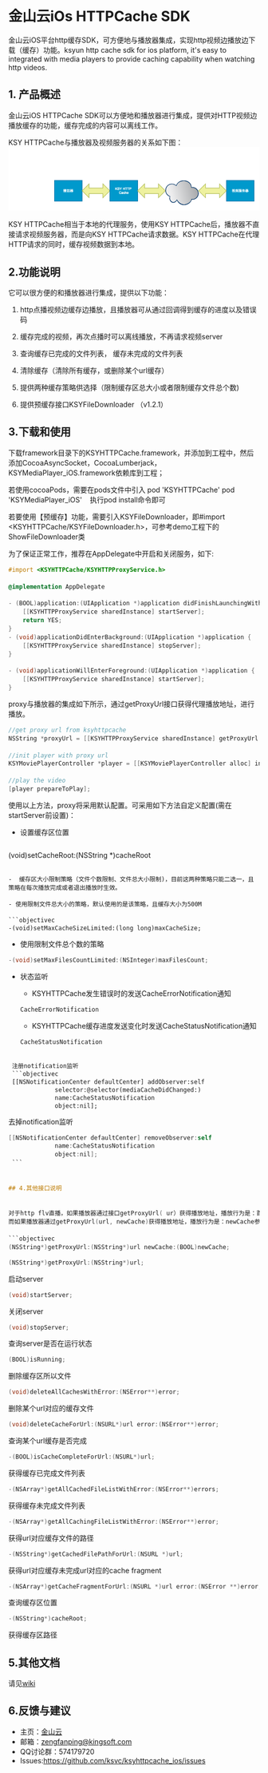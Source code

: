 # 金山云iOs HTTPCache SDK
金山云iOS平台http缓存SDK，可方便地与播放器集成，实现http视频边播放边下载（缓存）功能。ksyun http cache sdk for ios platform, it's easy to integrated with media players to provide caching capability when watching http videos.

## 1. 产品概述
金山云iOS HTTPCache SDK可以方便地和播放器进行集成，提供对HTTP视频边播放缓存的功能，缓存完成的内容可以离线工作。

KSY HTTPCache与播放器及视频服务器的关系如下图：
![](https://github.com/sujia/image_foder/blob/master/ksy_http_cache.png)

KSY HTTPCache相当于本地的代理服务，使用KSY HTTPCache后，播放器不直接请求视频服务器，而是向KSY HTTPCache请求数据。KSY HTTPCache在代理HTTP请求的同时，缓存视频数据到本地。

## 2.功能说明
它可以很方便的和播放器进行集成，提供以下功能：
1. http点播视频边缓存边播放，且播放器可从通过回调得到缓存的进度以及错误码

2. 缓存完成的视频，再次点播时可以离线播放，不再请求视频server

3. 查询缓存已完成的文件列表， 缓存未完成的文件列表

4. 清除缓存（清除所有缓存，或删除某个url缓存）
      
5. 提供两种缓存策略供选择（限制缓存区总大小或者限制缓存文件总个数)

6. 提供预缓存接口KSYFileDownloader （v1.2.1）


## 3.下载和使用
下载framework目录下的KSYHTTPCache.framework，并添加到工程中，然后添加CocoaAsyncSocket，CocoaLumberjack，KSYMediaPlayer_iOS.framework依赖库到工程；

若使用cocoaPods，需要在pods文件中引入
    pod 'KSYHTTPCache'
    pod 'KSYMediaPlayer_iOS'
    执行pod install命令即可

若要使用【预缓存】功能，需要引入KSYFileDownloader，即#import <KSYHTTPCache/KSYFileDownloader.h>，可参考demo工程下的ShowFileDownloader类

为了保证正常工作，推荐在AppDelegate中开启和关闭服务，如下:
```objectivec
#import <KSYHTTPCache/KSYHTTPProxyService.h>

@implementation AppDelegate

- (BOOL)application:(UIApplication *)application didFinishLaunchingWithOptions:(NSDictionary *)launchOptions {
    [[KSYHTTPProxyService sharedInstance] startServer];
    return YES;
}
- (void)applicationDidEnterBackground:(UIApplication *)application {
    [[KSYHTTPProxyService sharedInstance] stopServer];
}

- (void)applicationWillEnterForeground:(UIApplication *)application {
    [[KSYHTTPProxyService sharedInstance] startServer];
}

```

proxy与播放器的集成如下所示，通过getProxyUrl接口获得代理播放地址，进行播放。

```objectivec
//get proxy url from ksyhttpcache
NSString *proxyUrl = [[KSYHTTPProxyService sharedInstance] getProxyUrl:@"http://maichang.kssws.ks-cdn.com/upload20150716161913.mp4"];
    
//init player with proxy url
KSYMoviePlayerController *player = [[KSYMoviePlayerController alloc] initWithContentURL:[NSURL URLWithString:proxyUrl]];

//play the video
[player prepareToPlay];
```

使用以上方法，proxy将采用默认配置。可采用如下方法自定义配置(需在startServer前设置)：

-  设置缓存区位置
   ```objectivec
  (void)setCacheRoot:(NSString *)cacheRoot
   ```

-  缓存区大小限制策略（文件个数限制、文件总大小限制)，目前这两种策略只能二选一，且策略在每次播放完成或者退出播放时生效。
   
   - 使用限制文件总大小的策略，默认使用的是该策略，且缓存大小为500M

   ```objectivec
  -(void)setMaxCacheSizeLimited:(long long)maxCacheSize;
   ```
   
   - 使用限制文件总个数的策略

   ```objectivec
   -(void)setMaxFilesCountLimited:(NSInteger)maxFilesCount;
   ```

-  状态监听
   
   - KSYHTTPCache发生错误时的发送CacheErrorNotification通知

   ```objectivec
   CacheErrorNotification
   ```
   
   - KSYHTTPCache缓存进度发送变化时发送CacheStatusNotification通知

   ```objectivec
   CacheStatusNotification
  ```
   
   注册notification监听
   ```objectivec
   [[NSNotificationCenter defaultCenter] addObserver:self 
               selector:@selector(mediaCacheDidChanged:)
               name:CacheStatusNotification 
               object:nil];
   ```
   去掉notification监听
   ```objectivec
   [[NSNotificationCenter defaultCenter] removeObserver:self
                name:CacheStatusNotification
                object:nil];
    ```


## 4.其他接口说明


对于http flv直播，如果播放器通过接口getProxyUrl( ur）获得播放地址，播放行为是：首次播放，边播放边缓存；以后播放相同url，则是回看缓存好的视频。
而如果播放器通过getProxyUrl(url, newCache)获得播放地址，播放行为是：newCache参数为true，无论是否有url对应的缓存内容，都是播放并缓存新的直播内容。newCache为false，如果有url对应的缓存内容（命中缓存），播放时回看已缓存的直播内容；没有命中的缓存视频（未命中缓存），则播放并缓存新的直播内容。

```objectivec
(NSString*)getProxyUrl:(NSString*)url newCache:(BOOL)newCache;
```
```objectivec
(NSString*)getProxyUrl:(NSString*)url;
```
启动server
```objectivec
(void)startServer;
```
关闭server
```objectivec
(void)stopServer;
```
查询server是否在运行状态
```objectivec
(BOOL)isRunning;
```
删除缓存区所以文件
```objectivec
(void)deleteAllCachesWithError:(NSError**)error;
```
删除某个url对应的缓存文件
```objectivec
(void)deleteCacheForUrl:(NSURL*)url error:(NSError**)error;
```
 查询某个url缓存是否完成
```objectivec
-(BOOL)isCacheCompleteForUrl:(NSURL*)url;
```
获得缓存已完成文件列表
```objectivec
-(NSArray*)getAllCachedFileListWithError:(NSError**)errors;
```
获得缓存未完成文件列表
```objectivec
-(NSArray*)getAllCachingFileListWithError:(NSError**)error;
```
获得url对应缓存文件的路径
```objectivec
-(NSString*)getCachedFilePathForUrl:(NSURL *)url;
```
获得url对应缓存未完成url对应的cache fragment
```objectivec
-(NSArray*)getCacheFragmentForUrl:(NSURL *)url error:(NSError **)error;
```
查询缓存区位置
```objectivec
-(NSString*)cacheRoot;
```

获得缓存区路径

## 5.其他文档
请见[wiki](https://github.com/ksvc/ksyhttpcache_ios/wiki)

## 6.反馈与建议
- 主页：[金山云](http://www.ksyun.com/)
- 邮箱：<zengfanping@kingsoft.com>
- QQ讨论群：574179720
- Issues:https://github.com/ksvc/ksyhttpcache_ios/issues
